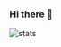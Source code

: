### Hi there 👋

![stats](https://github-readme-stats-git-masterrstaa-rickstaa.vercel.app/api?username=gunnyKim98&show_icons=true&theme=dark)   

<!--
**gunnyKim98/gunnyKim98** is a ✨ _special_ ✨ repository because its `README.md` (this file) appears on your GitHub profile.

Here are some ideas to get you started:

- 🔭 I’m currently working on ...
- 🌱 I’m currently learning ...
- 👯 I’m looking to collaborate on ...
- 🤔 I’m looking for help with ...
- 💬 Ask me about ...
- 📫 How to reach me: ...
- 😄 Pronouns: ...
- ⚡ Fun fact: ...
-->
